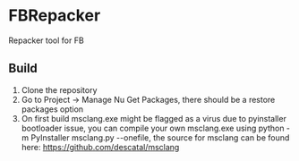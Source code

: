# FBRepacker
Repacker tool for FB

## Build
1. Clone the repository
2. Go to Project -> Manage Nu Get Packages, there should be a restore packages option
3. On first build msclang.exe might be flagged as a virus due to pyinstaller bootloader issue, you can compile your own msclang.exe using python -m PyInstaller msclang.py --onefile, the source for msclang can be found here: https://github.com/descatal/msclang
